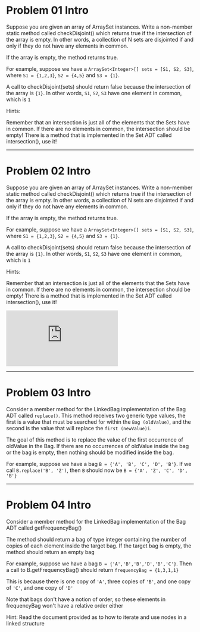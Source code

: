 # Problem 01 Intro
Suppose you are given an array of ArraySet<Integer> instances. Write a non-member static method called checkDisjoint() which returns true if the intersection of the array is empty. In other words, a collection of N sets are disjointed if and only if they do not have any elements in common.

If the array is empty, the method returns true.

For example, suppose we have a `ArraySet<Integer>[] sets = [S1, S2, S3]`, where `S1 = {1,2,3}`, `S2 = {4,5}` and `S3 = {1}`.

A call to checkDisjoint(sets) should return false because the intersection of the array is `{1}`. In other words, `S1`, `S2`, `S3` have one element in common, which is `1`

Hints:

Remember that an intersection is just all of the elements that the Sets have in common. If there are no elements in common, the intersection should be empty!
There is a method that is implemented in the Set ADT called intersection(), use it!

---

# Problem 02 Intro
Suppose you are given an array of ArraySet<Integer> instances. Write a non-member static method called checkDisjoint() which returns true if the intersection of the array is empty. In other words, a collection of N sets are disjointed if and only if they do not have any elements in common.

If the array is empty, the method returns true.

For example, suppose we have a `ArraySet<Integer>[] sets = [S1, S2, S3]`, where `S1 = {1,2,3}`, `S2 = {4,5}` and `S3 = {1}`.

A call to checkDisjoint(sets) should return false because the intersection of the array is `{1}`. In other words, `S1`, `S2`, `S3` have one element in common, which is `1`

Hints:

Remember that an intersection is just all of the elements that the Sets have in common. If there are no elements in common, the intersection should be empty!
There is a method that is implemented in the Set ADT called intersection(), use it!


![equation](http://www.sciweavers.org/tex2img.php?eq=S_3+%3D+S_1+%5Ccap+S_2+%3D+%7Bx+%7C+x++%5Cin++S_1++%5Cwedge+x+%5Cin+S_2+%7D&bc=White&fc=Black&im=jpg&fs=12&ff=arev&edit=)

---

# Problem 03 Intro
Consider a member method for the LinkedBag implementation of the Bag ADT called `replace()`. This method receives two generic type values, the first is a value that must be searched for within the `Bag (oldValue)`, and the second is the value that will replace the `first (newValue)i`.

The goal of this method is to replace the value of the first occurrence of oldValue in the Bag. If there are no occurrences of oldValue inside the bag or the bag is empty, then nothing should be modified inside the bag.

For example, suppose we have a bag `B = {'A', 'B', 'C', 'D', 'B'}`. If we call `B.replace('B', 'Z')`, then `B` should now be `B = {'A', 'Z', 'C', 'D', 'B'}`

---

# Problem 04 Intro 
Consider a member method for the LinkedBag implementation of the Bag ADT called getFrequencyBag()

The method should return a bag of type integer containing the number of copies of each element inside the target bag. If the target bag is empty, the method should return an empty bag

For example, suppose we have a bag `B = {'A','B','B','D','B','C'}`. Then a call to B.getFrequencyBag() should return `frequencyBag = {1,3,1,1}`

This is because there is one copy of `'A'`, three copies of `'B'`, and one copy of `'C'`, and one copy of `'D'`

Note that bags don't have a notion of order, so these elements in frequencyBag won't have a relative order either

Hint: Read the document provided as to how to iterate and use nodes in a linked structure




